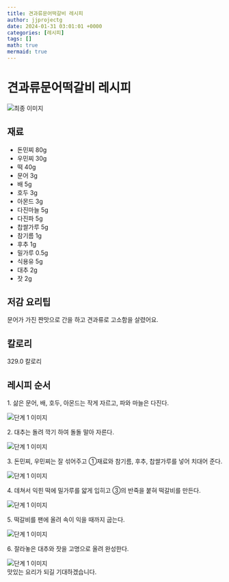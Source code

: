 ```yaml
---
title: 견과류문어떡갈비 레시피
author: jjprojectg
date: 2024-01-31 03:01:01 +0000
categories: [레시피]
tags: []
math: true
mermaid: true
---
```

<meta name="og:type" content="website"/>
<meta charset="UTF-8"/>
<div class="header">
  <h1>견과류문어떡갈비 레시피</h1>
</div>

<div class="container my-4">
  <div class="row">
    <div class="col-12 col-md-6">
      <div class="recipe-image">
        <img src="http://www.foodsafetykorea.go.kr/uploadimg/20200313/20200313102240_1584062560564.JPG" class="step-image" alt="최종 이미지"/>
      </div>
    </div>
    <div class="col-12 col-md-6">
      <div class="ingredients">
        <h2>재료</h2>
        <ul class="card">
          <li> 돈민찌 80g </li>
          <li>  우민찌 30g </li>
          <li>  떡 40g </li>
          <li>  문어 3g </li>
          <li>  배 5g </li>
          <li>  호두 3g </li>
          <li>  아몬드 3g </li>
          <li>  다진마늘 5g </li>
          <li>  다진파 5g </li>
          <li>  찹쌀가루 5g </li>
          <li>  참기름 1g </li>
          <li>  후추 1g </li>
          <li>  밀가루 0.5g </li>
          <li>  식용유 5g </li>
          <li>  대추 2g </li>
          <li>  잣 2g </li>
</ul>
      </div>
    </div>
    <div class="col-12 col-md-6">
      <div class="ingredients">
        <h2>저감 요리팁</h2>
        <div class="card"> 
          <p>
            문어가 가진 짠맛으로 간을 하고 견과류로 고소함을 살렸어요.
          </p>
        </div>
      </div>
      <div class="ingredients">
        <h2>칼로리</h2>
        <div class="card"> 
          <p>
            329.0 칼로리
          </p>
        </div>
      </div>
    </div>
  </div>

  <h2 class="my-4">레시피 순서</h2>
  <div class="card recipe-card">
    <div class="card-body recipe-step">
      <p class="card-text step-description">1. 삶은 문어, 배, 호두, 아몬드는 작게 자르고, 파와 마늘은 다진다.</p>
      <img src="http://www.foodsafetykorea.go.kr/uploadimg/20200313/20200313102316_1584062596568.JPG" alt="단계 1 이미지" class="step-image"/>
    </div>
  </div>
  <div class="card recipe-card">
    <div class="card-body recipe-step">
      <p class="card-text step-description">2. 대추는 돌려 깍기 하여 돌돌 말아 자른다.</p>
      <img src="http://www.foodsafetykorea.go.kr/uploadimg/20200313/20200313102330_1584062610223.JPG" alt="단계 1 이미지" class="step-image"/>
    </div>
  </div>
  <div class="card recipe-card">
    <div class="card-body recipe-step">
      <p class="card-text step-description">3. 돈민찌, 우민찌는 잘 섞어주고 ①재료와 참기름, 후추, 찹쌀가루를 넣어 치대어 준다.</p>
      <img src="http://www.foodsafetykorea.go.kr/uploadimg/20200313/20200313102343_1584062623212.JPG" alt="단계 1 이미지" class="step-image"/>
    </div>
  </div>
  <div class="card recipe-card">
    <div class="card-body recipe-step">
      <p class="card-text step-description">4. 데쳐서 익힌 떡에 밀가루를 얇게 입히고 ③의 반죽을 붙혀 떡갈비를 만든다.</p>
      <img src="http://www.foodsafetykorea.go.kr/uploadimg/20200313/20200313102433_1584062673193.JPG" alt="단계 1 이미지" class="step-image"/>
    </div>
  </div>
  <div class="card recipe-card">
    <div class="card-body recipe-step">
      <p class="card-text step-description">5. 떡갈비를 팬에 올려 속이 익을 때까지 굽는다.</p>
      <img src="http://www.foodsafetykorea.go.kr/uploadimg/20200313/20200313102446_1584062686200.JPG" alt="단계 1 이미지" class="step-image"/>
    </div>
  </div>
  <div class="card recipe-card">
    <div class="card-body recipe-step">
      <p class="card-text step-description">6. 잘라놓은 대추와 잣을 고명으로 올려 완성한다.</p>
      <img src="http://www.foodsafetykorea.go.kr/uploadimg/20200313/20200313102458_1584062698308.JPG" alt="단계 1 이미지" class="step-image"/>
    </div>
  </div>

</div>
맛있는 요리가 되길 기대하겠습니다.
